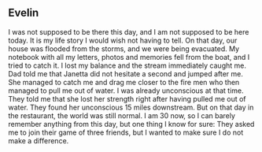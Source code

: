 
## Evelin

I was not supposed to be there this day, and I am not supposed to be here today. It is my life story I would wish not having to tell. On that day, our house was flooded from the storms, and we were being evacuated. My notebook with all my letters, photos and memories fell from the boat, and I tried to catch it. I lost my balance and the stream immediately caught me. Dad told me that Janetta did not hesitate a second and jumped after me. She managed to catch me and drag me closer to the fire men who then managed to pull me out of water. I was already unconscious at that time. They told me that she lost her strength right after having pulled me out of water. They found her unconscious 15 miles downstream.
But on that day in the restaurant, the world was still normal. I am 30 now, so I can barely remember anything from this day, but one thing I know for sure: They asked me to join their game of three friends, but I wanted to make sure I do not make a difference.